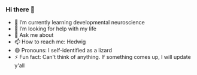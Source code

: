 ### Hi there 👋

- 🌱 I’m currently learning developmental neuroscience 
- 🤔 I’m looking for help with my life
- 💬 Ask me about 
- 📫 How to reach me: Hedwig
- 😄 Pronouns: I self-identified as a lizard
- ⚡ Fun fact: Can't think of anything. If something comes up, I will update y'all
